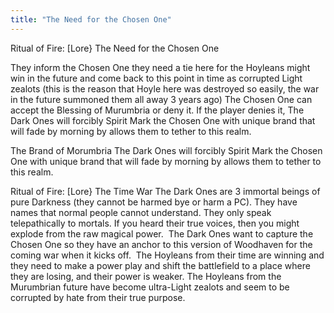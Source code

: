 ```yaml
---
title: "The Need for the Chosen One"
---
```


Ritual of Fire: [Lore} The Need for the Chosen One

They inform the Chosen One they need a tie here for the Hoyleans might win in the future and come back to this point in time as corrupted Light zealots (this is the reason that Hoyle here was destroyed so easily, the war in the future summoned them all away 3 years ago)
The Chosen One can accept the Blessing of Murumbria or deny it. If the player denies it, The Dark Ones will forcibly Spirit Mark the Chosen One with unique brand that will fade by morning by allows them to tether to this realm. 

The Brand of Morumbria
The Dark Ones will forcibly Spirit Mark the Chosen One with unique brand that will fade by morning by allows them to tether to this realm. 

Ritual of Fire: [Lore} The Time War
The Dark Ones are 3 immortal beings of pure Darkness (they cannot be harmed bye or harm a PC). They have names that normal people cannot understand. They only speak telepathically to mortals. If you heard their true voices, then you might explode from the raw magical power. 
The Dark Ones want to capture the Chosen One so they have an anchor to this version of Woodhaven for the coming war when it kicks off. 
The Hoyleans from their time are winning and they need to make a power play and shift the battlefield to a place where they are losing, and their power is weaker. The Hoyleans from the Murumbrian future have become ultra-Light zealots and seem to be corrupted by hate from their true purpose.
